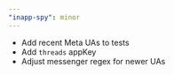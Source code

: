 ```yaml
---
"inapp-spy": minor
---
```


- Add recent Meta UAs to tests
- Add `threads` appKey
- Adjust messenger regex for newer UAs
